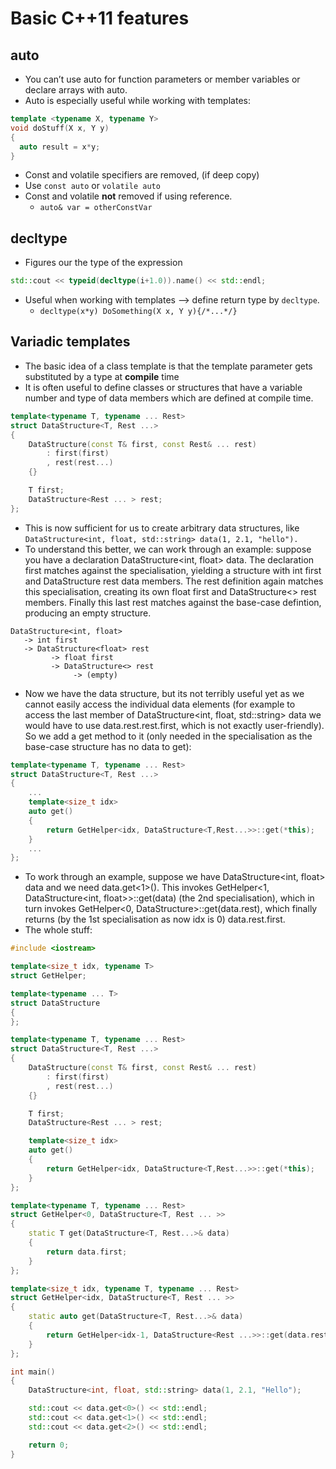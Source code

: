 # Basic C++11 features
## auto
-	You can’t use auto for function parameters or member variables or declare arrays with auto.
- Auto is especially useful while working with templates:
```cpp
template <typename X, typename Y>
void doStuff(X x, Y y)
{
  auto result = x*y;
}
```
-	Const and volatile specifiers are removed, (if deep copy)
  - Use ``const auto`` or ``volatile auto``
- Const and volatile **not** removed if using reference.
  - `auto& var = otherConstVar`

## decltype
- Figures our the type of the expression
```cpp
std::cout << typeid(decltype(i+1.0)).name() << std::endl;
```
- Useful when working with templates --> define return type by `decltype`.
  - `decltype(x*y) DoSomething(X x, Y y){/*...*/}`

## Variadic templates
- The basic idea of a class template is that the template parameter gets substituted by a type at **compile** time
- It is often useful to define classes or structures that have a variable number and type of data members which are defined at compile time.
```cpp
template<typename T, typename ... Rest>
struct DataStructure<T, Rest ...>
{
    DataStructure(const T& first, const Rest& ... rest)
        : first(first)
        , rest(rest...)
    {}

    T first;
    DataStructure<Rest ... > rest;
};
```
- This is now sufficient for us to create arbitrary data structures, like ``DataStructure<int, float, std::string> data(1, 2.1, "hello").``
- To understand this better, we can work through an example: suppose you have a declaration DataStructure<int, float> data. The declaration first matches against the specialisation, yielding a structure with int first and DataStructure<float> rest data members. The rest definition again matches this specialisation, creating its own float first and DataStructure<> rest members. Finally this last rest matches against the base-case defintion, producing an empty structure.
```
DataStructure<int, float>
   -> int first
   -> DataStructure<float> rest
         -> float first
         -> DataStructure<> rest
              -> (empty)
```
- Now we have the data structure, but its not terribly useful yet as we cannot easily access the individual data elements (for example to access the last member of DataStructure<int, float, std::string> data we would have to use data.rest.rest.first, which is not exactly user-friendly). So we add a get method to it (only needed in the specialisation as the base-case structure has no data to get):
```cpp
template<typename T, typename ... Rest>
struct DataStructure<T, Rest ...>
{
    ...
    template<size_t idx>
    auto get()
    {
        return GetHelper<idx, DataStructure<T,Rest...>>::get(*this);
    }
    ...
};
```
- To work through an example, suppose we have DataStructure<int, float> data and we need data.get<1>(). This invokes GetHelper<1, DataStructure<int, float>>::get(data) (the 2nd specialisation), which in turn invokes GetHelper<0, DataStructure<float>>::get(data.rest), which finally returns (by the 1st specialisation as now idx is 0) data.rest.first.
- The whole stuff:
```cpp
#include <iostream>

template<size_t idx, typename T>
struct GetHelper;

template<typename ... T>
struct DataStructure
{
};

template<typename T, typename ... Rest>
struct DataStructure<T, Rest ...>
{
    DataStructure(const T& first, const Rest& ... rest)
        : first(first)
        , rest(rest...)
    {}

    T first;
    DataStructure<Rest ... > rest;

    template<size_t idx>
    auto get()
    {
        return GetHelper<idx, DataStructure<T,Rest...>>::get(*this);
    }
};

template<typename T, typename ... Rest>
struct GetHelper<0, DataStructure<T, Rest ... >>
{
    static T get(DataStructure<T, Rest...>& data)
    {
        return data.first;
    }
};

template<size_t idx, typename T, typename ... Rest>
struct GetHelper<idx, DataStructure<T, Rest ... >>
{
    static auto get(DataStructure<T, Rest...>& data)
    {
        return GetHelper<idx-1, DataStructure<Rest ...>>::get(data.rest);
    }
};

int main()
{
    DataStructure<int, float, std::string> data(1, 2.1, "Hello");

    std::cout << data.get<0>() << std::endl;
    std::cout << data.get<1>() << std::endl;
    std::cout << data.get<2>() << std::endl;

    return 0;
}
```
